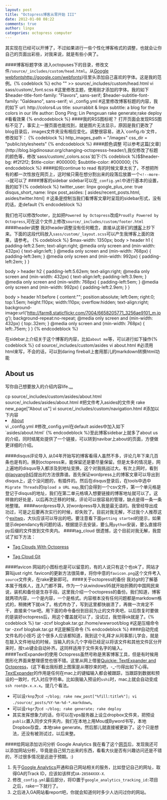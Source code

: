 ```yaml
---
layout: post
title: "Octopress博客从零开始 III"
date: 2012-01-08 08:22
comments: true
author: linpx
categories: octopress computer
---
```

其实现在已经可以开博了，不过如果进行一些个性化博客格式的调整，也就会让你自己的页面出彩些，对我来说，就是有些小爽了。<!--more-->

####博客标题字体
进入octopuses下的目录，修改文件`/source/_includes/custom/head.html`。从[Google webfonts]()http://google.com/webfonts)往里头添加自己喜欢的字体。这是我的范例。{% codeblock %}
echo "<link href='http://fonts.googleapis.com/css?family=Ruge+Boogie|Ruthie|Flavors|Rancho|Galdeano' rel='stylesheet' type='text/css'>" >> source/_includes/custom/head.html
vi sass/custom/_font.scss #这里修改主题，使用刚才添加的字体。我的如下
$header-title-font-family: "Flavors", sans-serif;
$header-subtitle-font-family: "Galdeano", sans-serif;
vi _config.yml #这里修改博客标题的内容，我的如下
url: http://colors4.us
title: sourrabbit & linpx
subtitle: a blog for the colors in our life
author: Dong Ping; Lin Pengxuan
rake generate;rake deploy #看看效果
{% endcodeblock %}
####我的RSS图标呢？
打开页面会发现RSS图标不见了，事实上一搜页面也能找到，就是图片无法显示，原因是我们更改了blog目录后，images文件夹没有相应变化。调整很容易，进入`config.rb`文件，修改如下：
{% codeblock %}
http_images_path = "/images"
css_dir = "public/stylesheets"
{% endcodeblock %}
####颜色调整
可以参考这篇[文章](http://blog.bigdinosaur.org/changing-octopresss-header/),我仅修改了标题的颜色等，修改`sass/custom/_colors.scss`如下:{% codeblock %}$$header-bg: #f2f2f2;
$title-color: #000000;
$subtitle-color: #000000;
{% endcodeblock %}
####如何continue to read
有的时候文章太长了，不想把所有的都一次性放在网页上，这时候只需在想分割出来的段落后放置一个`<!--more-->`就可以了
####博客的sidebar
sidebar可以在`_config.yml`中进行基本的设置，我的如下{% codeblock %}
twitter_user: linpx
google_plus_one: true
disqus_short_name: linpx
post_asides: [ asides/recent_posts.html, asides/twitter.html] ＃这条是控制当我们看博客文章时呈现的sidebar形式，没有的话，走default
{% endcodeblock %}
	
我们也可以修改footer，比如把`Powered by Octopress`改成`Proudly Powered by Octopress`,可在这个文件上修改`source/_includes/custom/footer.html`
####header调整
我对header调整没有任何概念，直接从这哥们的[博客](http://blog.bigdinosaur.org/changing-octopresss-header/)上抄下来。下面的这段代码放入`sass/custom/_layout.scss`可以产生我博客上面的效果，请参考。
{% codeblock %}
$max-width: 1350px;
body > header h1 {
      padding-left:2.5em;
      text-align:right;
      @media only screen and (min-width: 432px) {
              text-align:left;
      }
      @media only screen and (min-width: 768px) {
              padding-left:3em;
      }
      @media only screen and (min-width: 992px) {
              padding-left:2em;
      }
}

body > header h2 {
      padding-left:5.62em;
      text-align:right;
      @media only screen and (min-width: 432px) {
              text-align:left;
              padding-left:3.9em;
      }
      @media only screen and (min-width: 768px) {
              padding-left:5em;
      }
      @media only screen and (min-width: 992px) {
              padding-left:2.9em;
      }
}

body > header h1:before {
      content:"";
      position:absolute;
      left:0em;
      right:0;
      top:1.5em;
      height:110px;
      width:110px;
      overflow:hidden;
      text-align:right;
      background-image:url('http://farm8.staticflickr.com/7004/6658205771_3256ae9101_m.jpg');
      background-repeat:no-repeat;
      @media only screen and (min-width: 432px) {
              top:.32em;
      }
      @media only screen and (min-width: 768px) {
              left:.75em;
      }
}
{% endcodeblock %}

在sidebar上介绍关于这个博客的内容，比如`about me`等，可以进行如下操作{% codeblock %}
cd source/_includes/custom/asides
vi about.html #必须用html来写，不会的话，可以到daring fireball上套用那儿的markdown转换html功能
<section>
  <h1>About us</h1>
<p>写你自己想要放入的介绍内容life.<a href="http://www.colors4.us/about-us/index.html">...</a></p>
</section>
cp source/_includes/custom/asides/about.html source/_includes/asides/about.html #把文件考入asides的文件夹
rake new_page["About us"]
vi source/_includes/custom/navigation.html #添加以下内容
<li><a href="{{ root_url }}/about-us">About</a></li>
vi _config.yml #修改_config.yml在default asides中加入如下`asides/about.html` 
{% endcodeblock %}至此博客sidebar上就多了about us的介绍，同时结尾处提供了一个链接，可以转到navibar上about的页面，方便做更详细的介绍。

####disqus评论导入
从04年开始写的博客看得人虽然不多，评论几年下来几百条也是有的。换到octopress来，能保留还是要尽量保留。但是太多的情况是，网上遍地的disqus导入都涉及到地址变换，这个对我挑战过大。有次上网时，看到[@laoyang945](http://twitter.com/laoyang945)提出的方法很靠谱。首先保证wordpress上的博客文章可以导出到disqus上，这个没问题的，有插件的。然后在disqus登录后，在tools中选中`Migrate Threads`的`Upload a URL map`,我们会得到一个csv文件，第一个单元格是登记于disqus的地址，我们在第二单元格填入想要链接的博客地址就可以了。这样做的好处是，以后再次迁移的时候，评论可以很容易的管理，缺点是得一条一条地整理。
####wordpress导入
对wordpress导入我是最无语的。我曾经导出成功过，可是之后要再次实行的时候，却失败了。目前对我无解，不过我个人推荐这个[exitwp](https://github.com/thomasf/exitwp)，大伙应该可以导出的吧。要注意看下面`getting started`的提示，如果提示dependancy有问题的话，根据提示去安装，要么用`python`安装，要么直接将py后缀的文件放到文件夹内。
####tag_cloud
很遗憾，这个目前对我无解，我尝试了如下方法：
	
* [Tag Clouds With Octopress](http://aijazansari.com/2012/01/07/tag-clouds-with-octopress/)

* [Tag Cloud Git](https://github.com/imathis/octopress/pull/282)

####favicon
网站的小图标也是可以留意的，有的人说只有这个也ok了，网站才算叫just right. favicon的更新方法很简单，将你中意的`favicon.png`这个文件考入`source`文件夹，在rake更新即可。
####关于octopress的备份
我对git的了解基本属于残疾人，连入门都不算。作为一个从windows95就开始折腾的中国网民来说，装机和备份是生存手段。这里我介绍一个octopress的备份。我们知道，博客就两项内容，一个是内容，一个是格式。内容根本没有任何问题都是markdown格式的，稍微拷下就ok了。格式咋办了，写到这里都快崩溃了，再做一次肯定不干，直接来个tar吧。用下面的命令备份到目前为止的文件夹吧，以后恢复时要做的是装好octopress后，用这个覆盖就可以了，没试过，我觉得ok就是了。{% codeblock %}
tar -zcvf blogbak.tar.gz /home/wwwroot/blog #这是压缩命令
tar -zxvf blogbak.tar.gz #这是解压命令
{% endcodeblock %}
####自动完成文件名的小技巧
这个很多人应该都知道，我到这个礼拜才从同事那儿学会，就是在敲入文件地址的时候，当输入的头几个字母已经足以将该文件和其他文件区分开来时，按`tab`键会自动补齐。这同样适用于文件夹名字的输入。
####TextExpander的使用
Octopress虽然号称是黑客博客工具，但是有时候用图形化界面来整理感觉也很不错。这里从网上借鉴[Quickie: TextExpander and Octopress](http://angelostavrow.com/blog/2011/12/11/quickie-textexpander-and-octopress/)，(这下看出我标题上图案是从哪抄来的吧，-_-!!)得出如下心得。[TextExpander](http://www.smilesoftware.com/TextExpander/)的作用是任何在mac上的键幅输入都会被跟踪，当跟踪到数据和预设的一致时，代入对应字符串。比如我输入预设的`sshi`时，mac上就会自动变成`ssh root@x.x.x.x`。提几个看法。

*	可以设`rknp`为`cd ~/blog; rake new_post["%fill:title%"]; vi ./source/_posts/%Y-%m-%d-*.markdown`。
*	可以设`rkgr`为`cd ~/blog; rake generate; rake deploy`
*	其实发挥想象力的话，你可以在vps服务器上设立dropbox文件夹，把预设`public`置入同步文件夹内，我们在本地上用Mou或Byword书写，本地Dropbox存盘，本地rake generate。然后那儿就直接被更新了。这个只是想法，还没有被测试过，以后来整。

####给网站添加访问分析 Google Analytics
我在看了这个[网页](http://www.whatwherewhy.me/colophon/)后，发现我还可以添加网站分析，毕竟是自己努力出来的东西，看看大伙是否有兴趣访问还是不错的，不过很多情况是远逊于预期。:)

1. 先于[Google Analytics](https://www.google.com/analytics)开通和自己网站相关的服务，比如登记自己的网址，取得GA的Track ID，应该如该样式`UA-28584XXX-X`.
1. 修改`_config.yml`最后部分，将ID置于`google_analytics_tracking_id:`项目之后，rake一下就行了。
1. 之后进入GA网站看report吧，你就会知道何时多少人访问过你的网站。
